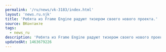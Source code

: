 ```yaml
---
permalink: '/ru/news/vk-3183/index.html'
layout: 'news.ru.njk'
title: 'Ребята из Frame Engine радуют тизером своего нового проекта.'
source: ВКонтакте
tags:
  - news_ru
description: 'Ребята из Frame Engine радуют тизером своего нового проекта.'
updatedAt: 1463679226
---
```

